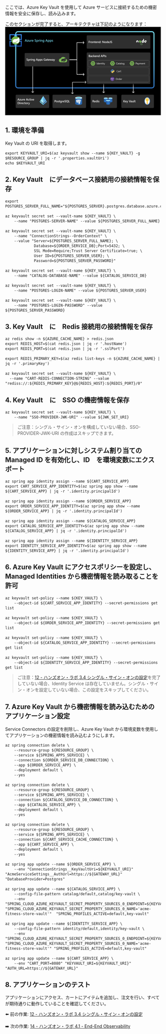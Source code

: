 ここでは、Azure Key Vault を使用して Azure サービスに接続するための機密情報を安全に保存し、読み込みます。

このセクションが完了すると、アーキテクチャは下記のようになります：
![architecture](images/key-vault.png) 

## 1. 環境を準備

Key Vault の URI を取得します。

```shell
export KEYVAULT_URI=$(az keyvault show --name ${KEY_VAULT} -g $RESOURCE_GROUP | jq -r '.properties.vaultUri')
echo $KEYVAULT_URI
```
## 2. Key Vault　にデータベース接続用の接続情報を保存

```shell
export POSTGRES_SERVER_FULL_NAME="${POSTGRES_SERVER}.postgres.database.azure.com"

az keyvault secret set --vault-name ${KEY_VAULT} \
    --name "POSTGRES-SERVER-NAME" --value ${POSTGRES_SERVER_FULL_NAME}

az keyvault secret set --vault-name ${KEY_VAULT} \
    --name "ConnectionStrings--OrderContext" \
    --value "Server=${POSTGRES_SERVER_FULL_NAME}; \
             Database=${ORDER_SERVICE_DB};Port=5432; \
             SSL Mode=Require;Trust Server Certificate=true; \
             User ID=${POSTGRES_SERVER_USER}; \
             Password=${POSTGRES_SERVER_PASSWORD}"
    
az keyvault secret set --vault-name ${KEY_VAULT} \
    --name "CATALOG-DATABASE-NAME" --value ${CATALOG_SERVICE_DB}
    
az keyvault secret set --vault-name ${KEY_VAULT} \
    --name "POSTGRES-LOGIN-NAME" --value ${POSTGRES_SERVER_USER}
    
az keyvault secret set --vault-name ${KEY_VAULT} \
    --name "POSTGRES-LOGIN-PASSWORD" --value ${POSTGRES_SERVER_PASSWORD}
```

## 3. Key Vault　に　Redis 接続用の接続情報を保存

```shell
az redis show -n ${AZURE_CACHE_NAME} > redis.json
export REDIS_HOST=$(cat redis.json | jq -r '.hostName')
export REDIS_PORT=$(cat redis.json | jq -r '.sslPort')

export REDIS_PRIMARY_KEY=$(az redis list-keys -n ${AZURE_CACHE_NAME} | jq -r '.primaryKey')

az keyvault secret set --vault-name ${KEY_VAULT} \
  --name "CART-REDIS-CONNECTION-STRING" --value "rediss://:${REDIS_PRIMARY_KEY}@${REDIS_HOST}:${REDIS_PORT}/0"  
```

## 4. Key Vault　に　SSO の機密情報を保存

```shell
az keyvault secret set --vault-name ${KEY_VAULT} \
    --name "SSO-PROVIDER-JWK-URI" --value ${JWK_SET_URI}
```

> ご注意：シングル・サイン・オンを構成していない場合、SSO-PROVIDER-JWK-URI の作成はスキップできます。

## 5. アプリケーションに対しシステム割り当ての Managed ID を有効化し、ID　を環境変数にエクスポート

```shell
az spring app identity assign --name ${CART_SERVICE_APP}
export CART_SERVICE_APP_IDENTITY=$(az spring app show --name ${CART_SERVICE_APP} | jq -r '.identity.principalId')

az spring app identity assign --name ${ORDER_SERVICE_APP}
export ORDER_SERVICE_APP_IDENTITY=$(az spring app show --name ${ORDER_SERVICE_APP} | jq -r '.identity.principalId')

az spring app identity assign --name ${CATALOG_SERVICE_APP}
export CATALOG_SERVICE_APP_IDENTITY=$(az spring app show --name ${CATALOG_SERVICE_APP} | jq -r '.identity.principalId')

az spring app identity assign --name ${IDENTITY_SERVICE_APP}
export IDENTITY_SERVICE_APP_IDENTITY=$(az spring app show --name ${IDENTITY_SERVICE_APP} | jq -r '.identity.principalId')
```

## 6. Azure Key Vault にアクセスポリシーを設定し、Managed Identities から機密情報を読み取ることを許可

```shell
az keyvault set-policy --name ${KEY_VAULT} \
    --object-id ${CART_SERVICE_APP_IDENTITY} --secret-permissions get list
    
az keyvault set-policy --name ${KEY_VAULT} \
    --object-id ${ORDER_SERVICE_APP_IDENTITY} --secret-permissions get list

az keyvault set-policy --name ${KEY_VAULT} \
    --object-id ${CATALOG_SERVICE_APP_IDENTITY} --secret-permissions get list

az keyvault set-policy --name ${KEY_VAULT} \
    --object-id ${IDENTITY_SERVICE_APP_IDENTITY} --secret-permissions get list
```

> ご注意：[12 - ハンズオン・ラボ 3.4 シングル・サイン・オンの設定](../12-hol-3.4-configure-single-signon/README.md)を完了していない場合、Identity Service は存在していません。シングル・サイン・オンを設定していない場合、この設定をスキップしてください。

## 7. Azure Key Vault から機密情報を読み込むためのアプリケーション設定

Service Connectors の設定を削除し、Azure Key Vault から環境変数を使用してアプリケーションの機密情報を読み込むようにします。

```shell
az spring connection delete \
    --resource-group ${RESOURCE_GROUP} \
    --service ${SPRING_APPS_SERVICE} \
    --connection ${ORDER_SERVICE_DB_CONNECTION} \
    --app ${ORDER_SERVICE_APP} \
    --deployment default \
    --yes 

az spring connection delete \
    --resource-group ${RESOURCE_GROUP} \
    --service ${SPRING_APPS_SERVICE} \
    --connection ${CATALOG_SERVICE_DB_CONNECTION} \
    --app ${CATALOG_SERVICE_APP} \
    --deployment default \
    --yes 

az spring connection delete \
    --resource-group ${RESOURCE_GROUP} \
    --service ${SPRING_APPS_SERVICE} \
    --connection ${CART_SERVICE_CACHE_CONNECTION} \
    --app ${CART_SERVICE_APP} \
    --deployment default \
    --yes 
    
az spring app update --name ${ORDER_SERVICE_APP} \
    --env "ConnectionStrings__KeyVaultUri=${KEYVAULT_URI}" "AcmeServiceSettings__AuthUrl=https://${GATEWAY_URL}" "DatabaseProvider=Postgres"

az spring app update --name ${CATALOG_SERVICE_APP} \
    --config-file-pattern catalog/default,catalog/key-vault \
    --env "SPRING_CLOUD_AZURE_KEYVAULT_SECRET_PROPERTY_SOURCES_0_ENDPOINT=${KEYVAULT_URI}" "SPRING_CLOUD_AZURE_KEYVAULT_SECRET_PROPERTY_SOURCES_0_NAME='acme-fitness-store-vault'"  "SPRING_PROFILES_ACTIVE=default,key-vault"
    
az spring app update --name ${IDENTITY_SERVICE_APP} \
    --config-file-pattern identity/default,identity/key-vault \
    --env "SPRING_CLOUD_AZURE_KEYVAULT_SECRET_PROPERTY_SOURCES_0_ENDPOINT=${KEYVAULT_URI}" "SPRING_CLOUD_AZURE_KEYVAULT_SECRET_PROPERTY_SOURCES_0_NAME='acme-fitness-store-vault'" "SPRING_PROFILES_ACTIVE=default,key-vault"
    
az spring app update --name ${CART_SERVICE_APP} \
    --env "CART_PORT=8080" "KEYVAULT_URI=${KEYVAULT_URI}" "AUTH_URL=https://${GATEWAY_URL}"
```

## 8. アプリケーションのテスト

アプリケーションにアクセス、カートにアイテムを追加し、注文を行い、すべてが期待通りに動作していることを確認してください。

⬅️ 前の作業: [12 - ハンズオン・ラボ 3.4 シングル・サイン・オンの設定](../12-hol-3.4-configure-single-signon/README.md)

➡️ 次の作業: [14 - ハンズオン・ラボ 4.1 - End-End Observability](../14-hol-4.1-end-to-end-observability/README.md)